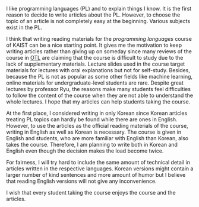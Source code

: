 I like programming languages (PL) and to explain things I know. It is the first reason to decide to write articles about the PL. However, to choose the topic of an article is not completely easy at the beginning. Various subjects exist in the PL.

I think that writing reading materials for the *programming languages* course of KAIST can be a nice starting point. It gives me the motivation to keep writing articles rather than giving up on someday since many reviews of the course in [OTL](https://otl.kaist.ac.kr/review/result/course/749/2/) are claiming that the course is difficult to study due to the lack of supplementary materials. Lecture slides used in the course target materials for lectures with oral explanations but not for self-study. Besides, because the PL is not as popular as some other fields like machine learning, online materials for undergraduate-level students are rare. Despite great lectures by professor Ryu, the reasons make many students feel difficulties to follow the content of the course when they are not able to understand the whole lectures. I hope that my articles can help students taking the course.

At the first place, I considered writing in only Korean since Korean articles treating PL topics can hardly be found while there are ones in English. However, to use the articles as the official reading materials of the course, writing in English as well as Korean is necessary. The course is given in English and students, who are more familiar with English than Korean, also takes the course. Therefore, I am planning to write both in Korean and English even though the decision makes the load become twice.

For fairness, I will try hard to include the same amount of technical detail in articles written in the respective languages. Korean versions might contain a larger number of kind sentences and more amount of humor but I believe that reading English versions will not give any inconvenience.

I wish that every student taking the course enjoys the course and the articles.
